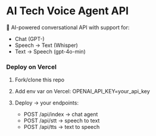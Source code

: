 # AI Tech Voice Agent API

🚀 AI-powered conversational API with support for:

* Chat (GPT-)
* Speech → Text (Whisper)
* Text → Speech (gpt-4o-min)

### Deploy on Vercel

1. Fork/clone this repo
2. Add env var on Vercel:
   OPENAI\_API\_KEY=your\_api\_key
3. Deploy → your endpoints:

   * POST /api/index → chat agent
   * POST /api/stt → speech to text
   * POST /api/tts → text to speech
